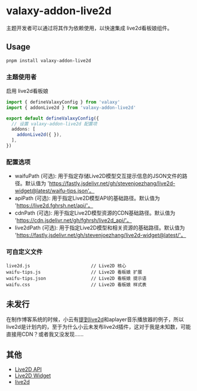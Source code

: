 # valaxy-addon-live2d

主题开发者可以通过将其作为依赖使用，以快速集成 live2d看板娘组件。

## Usage

```bash
pnpm install valaxy-addon-live2d
```

### 主题使用者

启用 live2d看板娘

```ts
import { defineValaxyConfig } from 'valaxy'
import { addonLive2d } from 'valaxy-addon-live2d'

export default defineValaxyConfig({
  // 设置 valaxy-addon-live2d 配置项
  addons: [
    addonLive2d({ }),
  ],
})
```

### 配置选项

- waifuPath (可选): 用于指定存储Live2D模型交互提示信息的JSON文件的路径。默认值为 'https://fastly.jsdelivr.net/gh/stevenjoezhang/live2d-widget@latest/waifu-tips.json'。
- apiPath (可选): 用于指定Live2D模型API的基础路径。默认值为 'https://live2d.fghrsh.net/api/'。
- cdnPath (可选): 用于指定Live2D模型资源的CDN基础路径。默认值为 'https://cdn.jsdelivr.net/gh/fghrsh/live2d_api/'。
- live2dPath (可选): 用于指定Live2D模型和相关资源的基础路径。默认值为 'https://fastly.jsdelivr.net/gh/stevenjoezhang/live2d-widget@latest/'。

### 可自定义文件

~~~
live2d.js                       // Live2D 核心
waifu-tips.js                   // Live2D 看板娘 扩展
waifu-tips.json                 // Live2D 看板娘 提示语
waifu.css                       // Live2D 看板娘 样式表
~~~

## 未发行

在制作博客系统的时候，小云有[提到live2d](https://valaxy.site/addons/why)和aplayer音乐播放器的例子，所以live2d是计划内的，至于为什么小云未发布live2d插件，这对于我是未知数，可能直接用CDN？或者我又没发现......

## 其他

- [Live2D API](https://github.com/fghrsh/live2d_api)
- [Live2D Widget](https://github.com/stevenjoezhang/live2d-widget)
- [live2d](https://github.com/Fog-Forest/live2d)
